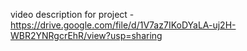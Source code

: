 video description for project - https://drive.google.com/file/d/1V7az7IKoDYaLA-uj2H-WBR2YNRgcrEhR/view?usp=sharing
